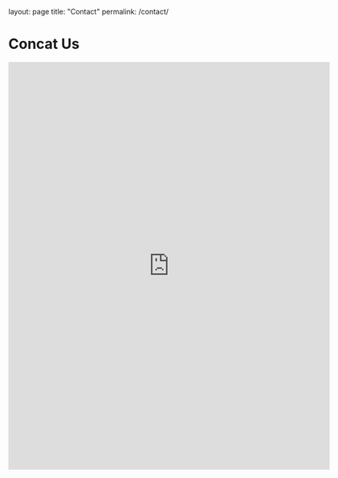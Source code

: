 layout: page
title: "Contact"
permalink: /contact/

# Concat Us

<iframe src="https://docs.google.com/forms/d/e/1FAIpQLSfbBbXewvoYl6gKLrrqQqCfzte5NemwgaA8MzxG_WaflJA5ng/viewform?embedded=true" width="640" height="812" frameborder="0" marginheight="0" marginwidth="0">Loading…</iframe>
